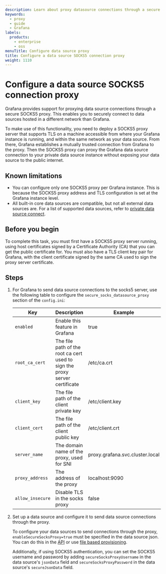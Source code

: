 ```yaml
---
description: Learn about proxy datasource connections through a secure socks proxy.
keywords:
  - proxy
  - guide
  - Grafana
labels:
  products:
    - enterprise
    - oss
menuTitle: Configure data source proxy
title: Configure a data source SOCKS5 connection proxy
weight: 1110
---
```


# Configure a data source SOCKS5 connection proxy

Grafana provides support for proxying data source connections through a secure SOCKS5 proxy. This enables you to securely connect to data sources hosted in a different network than Grafana.

To make use of this functionality, you need to deploy a SOCKS5 proxy server that supports TLS on a machine accessible from where your Grafana instance is running, and within the same network as your data source. From there, Grafana establishes a mutually trusted connection from Grafana to the proxy. Then the SOCKS5 proxy can proxy the Grafana data source connection to your private data source instance without exposing your data source to the public internet.

## Known limitations

- You can configure only one SOCKS5 proxy per Grafana instance. This is because the SOCKS5 proxy address and TLS configuration is set at the Grafana instance level.
- All built-in core data sources are compatible, but not all external data sources are. For a list of supported data sources, refer to [private data source connect](/docs/grafana-cloud/data-configuration/configure-private-datasource-connect/#known-limitations).

## Before you begin

To complete this task, you must first have a SOCKS5 proxy server running, using host certificates signed by a Certificate Authority (CA) that you can get the public certificate for. You must also have a TLS client key pair for Grafana, with the client certificate signed by the same CA used to sign the proxy server certificate.

## Steps

1. For Grafana to send data source connections to the socks5 server, use the following table to configure the `secure_socks_datasource_proxy` section of the `config.ini`:

   | Key              | Description                                                                 | Example                         |
   | ---------------- | --------------------------------------------------------------------------- | ------------------------------- |
   | `enabled`        | Enable this feature in Grafana                                              | true                            |
   | `root_ca_cert`   | The file path of the root ca cert used to sign the proxy server certificate | /etc/ca.crt                     |
   | `client_key`     | The file path of the client private key                                     | /etc/client.key                 |
   | `client_cert`    | The file path of the client public key                                      | /etc/client.crt                 |
   | `server_name`    | The domain name of the proxy, used for SNI                                  | proxy.grafana.svc.cluster.local |
   | `proxy_address`  | The address of the proxy                                                    | localhost:9090                  |
   | `allow_insecure` | Disable TLS in the socks proxy                                              | false                           |

1. Set up a data source and configure it to send data source connections through the proxy.

   To configure your data sources to send connections through the proxy, `enableSecureSocksProxy=true` must be specified in the data source json. You can do this in the [API](../../../developers/http_api/data_source/) or use [file based provisioning](../../../administration/provisioning/#data-sources).

   Additionally, if using SOCKS5 authentication, you can set the SOCKS5 username and password by adding `secureSocksProxyUsername` in the data source's `jsonData` field and `secureSocksProxyPassword` in the data source's `secureJsonData` field.
